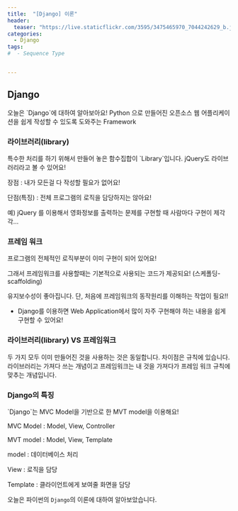 ```yaml
---
title:  "[Django] 이론"
header:
  teaser: "https://live.staticflickr.com/3595/3475465970_7044242629_b.jpg"
categories: 
  - Django
tags:
#  - Sequence Type


---
```

<h2>Django</h2>
오늘은 `Django`에 대하여 알아보아요!
Python 으로 만들어진 오픈소스
웹 어플리케이션을 쉽게 작성할 수 있도록 도와주는 Framework

<h3>라이브러리(library)</h3>
특수한 처리를 하기 위해서 만들어 놓은 함수집합이 `Library`입니다. jQuery도 라이브러리라고 볼 수 있어요!

장점 : 내가 모든걸 다 작성할 필요가 없어요!

단점(특징) : 전체 프로그램의 로직을 담당하지는 않아요!

예) jQuery 를 이용해서 영화정보를 출력하는 문제를 구현할 때 사람마다 구현이 제각각...

<h3>프레임 워크</h3>
프로그램의 전체적인 로직부분이 이미 구현이 되어 있어요!

그래서 프레임워크를 사용할때는 기본적으로 사용되는 코드가 제공되요! (스케폴딩- scaffolding)

유지보수성이 좋아집니다. 단, 처음에 프레임워크의 동작원리를 이해하는 작업이 필요!!

- Django를 이용하면 Web Application에서 많이 자주 구현해야 하는 내용을 쉽게 구현할 수 있어요!

<h3>라이브러리(library) VS 프레임워크</h3>
두 가지 모두 이미 만들어진 것을 사용하는 것은 동일합니다. 차이점은 규칙에 있습니다. 라이브러리는 가져다 쓰는 개념이고 프레임워크는 내 것을 가져다가 프레임 워크 규칙에 맞추는 개념입니다.


<h3>Django의 특징</h3>
`Django`는 MVC Model을 기반으로 한 MVT model을 이용해요!

MVC Model : Model, View, Controller 

MVT model : Model, View, Template

model : 데이터베이스 처리

View : 로직을 담당

Template : 클라이언트에게 보여줄 화면을 담당

오늘은 파이썬의 `Django`의 이론에 대하여 알아보았습니다.